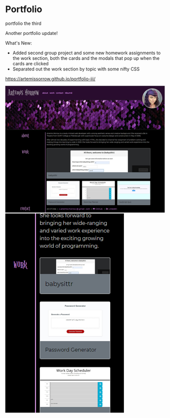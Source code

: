 # Portfolio
portfolio the third

Another portfolio update!  
  
What's New:
- Added second group project and some new homework assignments to the work section, both the cards and the modals that pop up when the cards are clicked
- Separated out the work section by topic with some nifty CSS

https://artemissorrow.github.io/portfolio-iii/

![screenshot on laptop](./assets/images/screenshot.png)
![screenshot at mobile size](./assets/images/screenshot2.png)